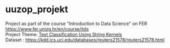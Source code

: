# uuzop_projekt
Project as part of the course "Introduction to Data Science" on FER https://www.fer.unizg.hr/en/course/itds  
Project Theme: [Text Classification Using String Kernels](https://eprints.soton.ac.uk/258968/1/String_JMLR02.pdf)  
Dataset : https://kdd.ics.uci.edu/databases/reuters21578/reuters21578.html